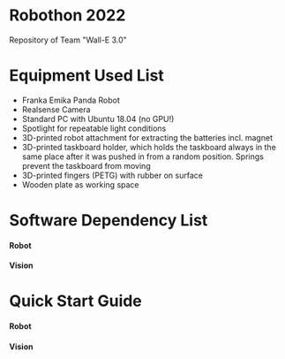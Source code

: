 # Robothon 2022
Repository of Team "Wall-E 3.0"

# Equipment Used List
- Franka Emika Panda Robot
- Realsense Camera
- Standard PC with Ubuntu 18.04 (no GPU!)
- Spotlight for repeatable light conditions
- 3D-printed robot attachment for extracting the batteries incl. magnet
- 3D-printed taskboard holder, which holds the taskboard always in the same place after it was pushed in from a random position. Springs prevent the taskboard from moving
- 3D-printed fingers (PETG) with rubber on surface
- Wooden plate as working space

# Software Dependency List
#### Robot

#### Vision


# Quick Start Guide
#### Robot

#### Vision
